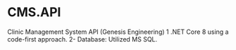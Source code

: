 # CMS.API
Clinic Management System API (Genesis Engineering)
1  .NET Core 8 using a code-first approach.
2- Database: Utilized MS SQL.
